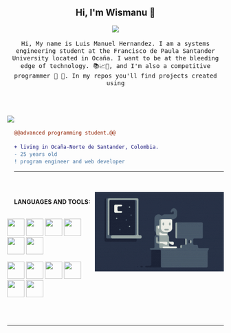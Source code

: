 <h2 align="center"> Hi, I'm Wismanu 👋 <br/> </h2> 

<p align="center"><img width=50% src="https://wompampsupport.azureedge.net/fetchimage?siteId=7575&v=2&jpgQuality=100&width=700&url=https%3A%2F%2Fi.kym-cdn.com%2Fentries%2Ficons%2Ffacebook%2F000%2F021%2F807%2Fig9OoyenpxqdCQyABmOQBZDI0duHk2QZZmWg2Hxd4ro.jpg"></p>

<p align="center"> <samp>Hi, My name is Luis Manuel Hernandez. I am a systems engineering student at the Francisco de Paula Santander University located in Ocaña. I want to be at the bleeding edge of technology. 📚📈🔬, and I'm also a competitive programmer 🤩 🎈. In my repos you'll find projects created using 
  
<br/>
<br/>
<br/>
<br/>
<br/>

<img align="left" height="200" src="https://media.giphy.com/media/ao9DUiTKH60XS/giphy.gif"/>

```diff

@@advanced programming student.@@

+ living in Ocaña-Norte de Santander, Colombia.
- 25 years old
! program engineer and web developer

```
------


<br/>
<br/>

<img alt="Night Coding" src="https://raw.githubusercontent.com/AVS1508/AVS1508/master/assets/Night-Coding.gif" align="right"/>

**LANGUAGES AND TOOLS:**  
<br/>

<code><img height="40" width="40" src="https://github.com/user-attachments/assets/eb116776-f492-4d3f-a8ef-e64dc1eba2b6"></code>
<code><img height="40" width="40" src="https://github.com/user-attachments/assets/9ab33ae3-2923-4d50-8e7a-bfb4ea56c87c"></code>
<code><img height="40" width="40" src="https://github.com/user-attachments/assets/f15130fc-b326-43ba-98bf-9c24f211196e"></code>
<code><img height="40" width="40" src="https://github.com/user-attachments/assets/d4fa0361-0f63-4f4d-a4ef-7fe4a3ece3e2"></code>
<code><img height="40" width="40" src="https://github.com/user-attachments/assets/23e537ff-a44b-4c61-9d67-8f12e62b51d7"></code>
<code><img height="40" width="40" src="https://github.com/user-attachments/assets/be6603ba-ab45-4501-ba8e-a79984d00f2b"></code>

<code><img height="40" width="40" src="https://upload.wikimedia.org/wikipedia/commons/thumb/3/3f/Git_icon.svg/1024px-Git_icon.svg.png"></code>
<code><img height="40" width="40" src="https://github.com/user-attachments/assets/2f33c052-da0a-4864-9777-aad1cfe4ec04"></code>
<code><img height="40" width="40" src="https://github.com/user-attachments/assets/c082107b-2005-4a42-94a5-6772844dfc84"></code>
<code><img height="40" width="40" src="https://github.com/user-attachments/assets/b85a7a23-750e-4a7c-807b-a907e3a6b0b8"></code>
<code><img height="40" width="40" src=""></code>
<code><img height="40" width="40" src=""></code>




<br/>
<br/>

------
